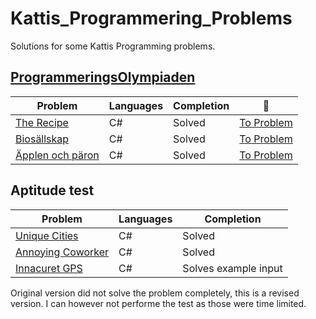 # Kattis_Programmering_Problems
Solutions for some Kattis Programming problems. 

## [ProgrammeringsOlympiaden](https://po.kattis.com/)
| Problem | Languages | Completion | :link: |
|-|-|-|-|
| [The Recipe](https://github.com/Arnith86/Kattis_ProgrammeringsOlympiaden/tree/main/The%20Recipe) | C# | Solved | [To Problem](https://po.kattis.com/problems/receptet) |
| [Biosällskap](https://github.com/Arnith86/Kattis_ProgrammeringsOlympiaden/tree/main/Bios%C3%A4llskap) | C# | Solved | [To Problem](https://po.kattis.com/problems/bio)|
| [Äpplen och päron](https://github.com/Arnith86/Kattis_ProgrammeringsOlympiaden/tree/main/%C3%84pplen%20och%20p%C3%A4ron) | C# | Solved | [To Problem](https://po.kattis.com/problems/applenparon) |

## Aptitude test
| Problem | Languages | Completion | 
|-|-|-|
| [Unique Cities](https://github.com/Arnith86/Kattis_Programmering-Problems/tree/main/Unique%20Cities) | C# | Solved | 
| [Annoying Coworker](https://github.com/Arnith86/Kattis_Programmering-Problems/tree/main/Annoying%20Coworker) | C# | Solved |
| [Innacuret GPS](https://github.com/Arnith86/Kattis_Programmering-Problems/tree/main/Inaccurate%20GPS) | C# | Solves example input |
Original version did not solve the problem completely, this is a revised version. I can however not performe the test as those were time limited.
